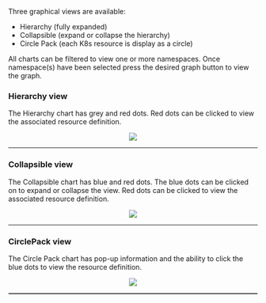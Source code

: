 
Three graphical views are available:

- Hierarchy (fully expanded)
- Collapsible (expand or collapse the hierarchy)
- Circle Pack (each K8s resource is display as a circle) 

All charts can be filtered to view one or more namespaces. Once namespace(s) have been selected press the desired graph button to view the graph.

###  Hierarchy view

The Hierarchy chart has grey and red dots.  Red dots can be clicked to view the associated resource definition.

<p align="center">
  <img style="float: center;" src="https://raw.githubusercontent.com/k8svisual/vpk-docs/main/docs/images/tab_graphicview_hierarchy.png?raw=true">
</p>

---

###  Collapsible view


The Collapsible chart has blue and red dots.  The blue dots can be clicked on to expand or collapse the view. Red dots can be clicked to view the associated resource definition.

<p align="center">
  <img style="float: center;" src="https://raw.githubusercontent.com/k8svisual/vpk-docs/main/docs/images/tab_graphicview_collapsible.png?raw=true">
</p>

---

###  CirclePack view

The Circle Pack chart has pop-up information and the ability to click the blue dots to view the resource definition.

<p align="center">
  <img style="float: center;" src="https://raw.githubusercontent.com/k8svisual/vpk-docs/main/docs/images/tab_graphicview_circlepack.png?raw=true">
</p>


<hr style="border:1px solid #aaaaaa">